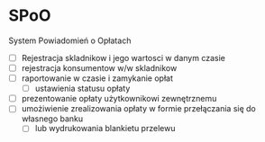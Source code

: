 # SPoO
System Powiadomień o Opłatach

 - [ ] Rejestracja skladnikow i jego wartosci w danym czasie 
 - [ ] rejestracja konsumentow w/w skladnikow
 - [ ] raportowanie w czasie i zamykanie opłat
    - [ ] ustawienia statusu opłaty
 - [ ] prezentowanie opłaty użytkownikowi zewnętrznemu
 - [ ] umożiwienie zrealizowania opłaty w formie przełączania się do własnego banku 
    - [ ] lub wydrukowania blankietu przelewu
